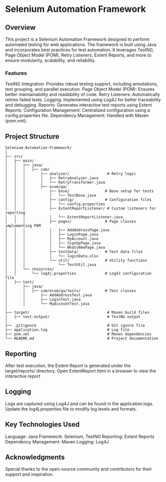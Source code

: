 # Selenium Automation Framework #
## Overview ##
This project is a Selenium Automation Framework designed to perform automated testing for web applications. The framework is built using Java and incorporates best practices for test automation. It leverages TestNG, Page Object Model (POM), Retry Listeners, Extent Reports, and more to ensure modularity, scalability, and reliability.

### Features ###
TestNG Integration: Provides robust testing support, including annotations, test grouping, and parallel execution.
Page Object Model (POM): Ensures better maintainability and readability of code.
Retry Listeners: Automatically retries failed tests.
Logging: Implemented using Log4J for better traceability and debugging.
Reports: Generates interactive test reports using Extent Reports.
Configuration Management: Centralized configuration using a config.properties file.
Dependency Management: Handled with Maven (pom.xml).


## Project Structure ##
```
Selenium-Automation-Framework/
│
├── src/
│   ├── main/
│   │   ├── java/
│   │   │   ├── com/
│   │   │       ├── analyzer/                 # Retry logic
│   │   │       │   ├── RetryAnalyzer.java
│   │   │       │   └── RetryTransformer.java
│   │   │       ├── ecom/qa/
│   │   │           ├── base/                # Base setup for tests
│   │   │           │   └── TestBase.java
│   │   │           ├── config/              # Configuration files
│   │   │           │   └── config.properties
│   │   │           ├── ExtentReportListener/ # Custom listeners for reporting
│   │   │           │   └── ExtentReportListener.java
│   │   │           ├── pages/               # Page classes implementing POM
│   │   │           │   ├── AddAddressPage.java
│   │   │           │   ├── LoginPage.java
│   │   │           │   ├── MyAccount.java
│   │   │           │   ├── SignUpPage.java
│   │   │           │   └── WhatsNewPage.java
│   │   │           ├── testdata/            # Test data files
│   │   │           │   └── loginData.xlsx
│   │   │           └── util/                # Utility functions
│   │   │               └── TestUtil.java
│   │   └── resources/
│   │       └── log4j.properties             # Log4J configuration file
│   ├── test/
│       ├── java/
│       │   ├── com/ecom/qa/tests/           # Test classes
│       │       ├── AddAddressTest.java
│       │       ├── LoginTest.java
│       │       └── MyAccountTest.java
│
├── target/                                   # Maven build files
│   ├── test-output/                          # TestNG output
│
├── .gitignore                                # Git ignore file
├── application.log                           # Log file
├── pom.xml                                   # Maven dependencies
└── README.md                                 # Project documentation

```
 ## Reporting ##
After test execution, the Extent Report is generated under the target/reports/ directory.
Open ExtentReport.html in a browser to view the interactive report

## Logging ##
Logs are captured using Log4J and can be found in the application.logs.
Update the log4j.properties file to modify log levels and formats.

## Key Technologies Used ##
Language: Java
Framework: Selenium, TestNG
Reporting: Extent Reports
Dependency Management: Maven
Logging: Log4J

## Acknowledgments ##
Special thanks to the open-source community and contributors for their support and inspiration.


